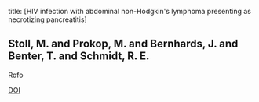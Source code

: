 title: [HIV infection with abdominal non-Hodgkin's lymphoma presenting as necrotizing pancreatitis]

## Stoll, M. and Prokop, M. and Bernhards, J. and Benter, T. and Schmidt, R. E.
Rofo

<a href="https://doi.org/10.1055/s-2007-1015614">DOI</a>
